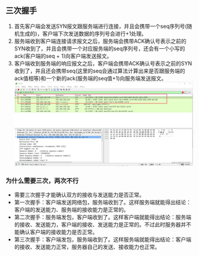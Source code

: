 ## 三次握手
1. 首先客户端会发送SYN报文跟服务端进行连接，并且会携带一个seq序列号(随机生成的)，客户端下次发送数据的序列号会进行+1处理。
2. 服务端收到客户端连接请求报文之后，服务端会携带ACK确认号表示之前的SYN收到了，并且会携带一个对应服务端的seq序列号，还会有一个小写的ack(客户端的seq + 1)向客户端发送报文。
3. 客户端收到服务端的响应报文之后，客户端会携带ACK确认号表示之前的SYN收到了，并且还会携带seq(这里的seq会通过算法计算出来是否跟服务端的ack值相等)和一个新的ack(服务端的seq值+1)向服务端发送报文。
![三次握手](./img/三次握手.png)
### 为什么需要三次，两次不行
- 需要三次握手才能确认双方的接收与发送能力是否正常。
- 第一次握手：客户端发送网络包，服务端收到了。这样服务端就能得出结论：客户端的发送能力、服务端的接收能力是正常的。
- 第二次握手：服务端发包，客户端收到了。这样客户端就能得出结论：服务端的接收、发送能力，客户端的接收、发送能力是正常的。不过此时服务器并不能确认客户端的接收能力是否正常。
- 第三次握手：客户端发包，服务端收到了。这样服务端就能得出结论：客户端的接收、发送能力正常，服务器自己的发送、接收能力也正常。